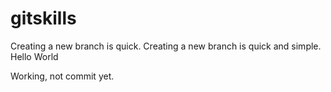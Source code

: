 # gitskills
Creating a new branch is quick.
Creating a new branch is quick and simple.
Hello World

Working, not commit yet.
